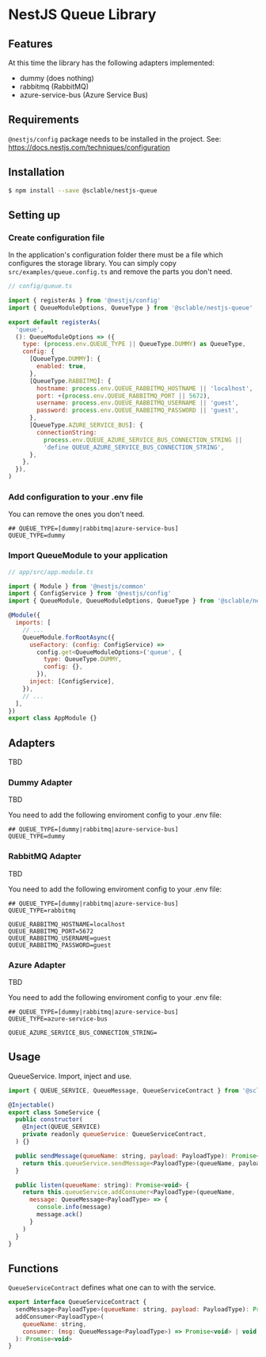 # NestJS Queue Library

## Features
At this time the library has the following adapters implemented:
* dummy (does nothing)
* rabbitmq (RabbitMQ)
* azure-service-bus (Azure Service Bus)

## Requirements
`@nestjs/config` package needs to be installed in the project.
See: https://docs.nestjs.com/techniques/configuration

## Installation
```bash
$ npm install --save @sclable/nestjs-queue
```

## Setting up

### Create configuration file
In the application's configuration folder there must be a file which configures the storage library. You can simply copy `src/examples/queue.config.ts` and remove the parts you don't need.
```javascript
// config/queue.ts

import { registerAs } from '@nestjs/config'
import { QueueModuleOptions, QueueType } from '@sclable/nestjs-queue'

export default registerAs(
  'queue',
  (): QueueModuleOptions => ({
    type: (process.env.QUEUE_TYPE || QueueType.DUMMY) as QueueType,
    config: {
      [QueueType.DUMMY]: {
        enabled: true,
      },
      [QueueType.RABBITMQ]: {
        hostname: process.env.QUEUE_RABBITMQ_HOSTNAME || 'localhost',
        port: +(process.env.QUEUE_RABBITMQ_PORT || 5672),
        username: process.env.QUEUE_RABBITMQ_USERNAME || 'guest',
        password: process.env.QUEUE_RABBITMQ_PASSWORD || 'guest',
      },
      [QueueType.AZURE_SERVICE_BUS]: {
        connectionString:
          process.env.QUEUE_AZURE_SERVICE_BUS_CONNECTION_STRING ||
          'define QUEUE_AZURE_SERVICE_BUS_CONNECTION_STRING',
      },
    },
  }),
)
```

### Add configuration to your .env file
You can remove the ones you don't need.
```dotenv
## QUEUE_TYPE=[dummy|rabbitmq|azure-service-bus]
QUEUE_TYPE=dummy
```

### Import QueueModule to your application
```javascript
// app/src/app.module.ts

import { Module } from '@nestjs/common'
import { ConfigService } from '@nestjs/config'
import { QueueModule, QueueModuleOptions, QueueType } from '@sclable/nestjs-queue'

@Module({
  imports: [
    // ...
    QueueModule.forRootAsync({
      useFactory: (config: ConfigService) =>
        config.get<QueueModuleOptions>('queue', {
          type: QueueType.DUMMY,
          config: {},
        }),
      inject: [ConfigService],
    }),
    // ...
  ],
})
export class AppModule {}
```

## Adapters
TBD

### Dummy Adapter
TBD

You need to add the following enviroment config to your .env file:
```dotenv
## QUEUE_TYPE=[dummy|rabbitmq|azure-service-bus]
QUEUE_TYPE=dummy
```

### RabbitMQ Adapter
TBD

You need to add the following enviroment config to your .env file:
```dotenv
## QUEUE_TYPE=[dummy|rabbitmq|azure-service-bus]
QUEUE_TYPE=rabbitmq

QUEUE_RABBITMQ_HOSTNAME=localhost
QUEUE_RABBITMQ_PORT=5672
QUEUE_RABBITMQ_USERNAME=guest
QUEUE_RABBITMQ_PASSWORD=guest
```
### Azure Adapter
TBD

You need to add the following enviroment config to your .env file:
```dotenv
## QUEUE_TYPE=[dummy|rabbitmq|azure-service-bus]
QUEUE_TYPE=azure-service-bus

QUEUE_AZURE_SERVICE_BUS_CONNECTION_STRING=
```

## Usage
QueueService. Import, inject and use.
```javascript
import { QUEUE_SERVICE, QueueMessage, QueueServiceContract } from '@sclable/nestjs-queue'

@Injectable()
export class SomeService {
  public constructor(
    @Inject(QUEUE_SERVICE)
    private readonly queueService: QueueServiceContract,
  ) {}

  public sendMessage(queueName: string, payload: PayloadType): Promise<void> {
    return this.queueService.sendMessage<PayloadType>(queueName, payload)
  }

  public listen(queueName: string): Promise<void> {
    return this.queueService.addConsumer<PayloadType>(queueName,
      message: QueueMessage<PayloadType> => {
        console.info(message)
        message.ack()
      }
    )
  }
}
```

## Functions
`QueueServiceContract` defines what one can to with the service.
```javascript
export interface QueueServiceContract {
  sendMessage<PayloadType>(queueName: string, payload: PayloadType): Promise<void>
  addConsumer<PayloadType>(
    queueName: string,
    consumer: (msg: QueueMessage<PayloadType>) => Promise<void> | void,
  ): Promise<void>
}
```